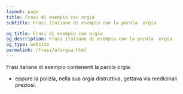 ```yaml
---
layout: page
title: Frasi di esempio con orgia 
subtitle: Frasi italiane di esempio con la parola  orgia

og_title: Frasi di esempio con orgia 
og_description: Frasi italiane di esempio con la parola  orgia
og_type: website
permalink: /frasi/o/orgia.html
---
```


Frasi italiane di esempio contenenti la parola orgia:


- eppure la polizia, nella sua orgia distruttiva, gettava via medicinali preziosi.
